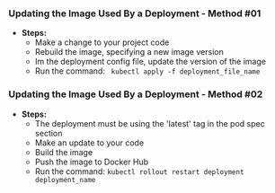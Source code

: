 ### Updating the Image Used By a Deployment - Method #01

- **Steps:**
  - Make a change to your project code
  - Rebuild the image, specifying a new image version
  - Im the deployment config file, update the version of the image
  - Run the command: ` kubectl apply -f deployment_file_name`

### Updating the Image Used By a Deployment - Method #02

- **Steps:**
  - The deployment must be using the 'latest' tag in the pod spec section
  - Make an update to your code
  - Build the image
  - Push the image to Docker Hub
  - Run the command: `kubectl rollout restart deployment deployment_name`
